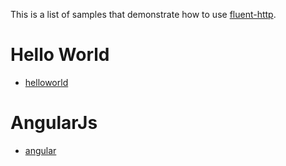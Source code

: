 This is a list of samples that demonstrate how to use [fluent-http](https://github.com/CodeStory/fluent-http).

# Hello World

* [helloworld](https://github.com/CodeStory/fluent-helloworld)

# AngularJs

* [angular](https://github.com/CodeStory/fluent-angular)
